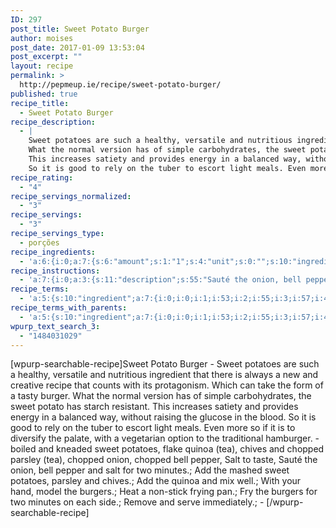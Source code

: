 ```yaml
---
ID: 297
post_title: Sweet Potato Burger
author: moises
post_date: 2017-01-09 13:53:04
post_excerpt: ""
layout: recipe
permalink: >
  http://pepmeup.ie/recipe/sweet-potato-burger/
published: true
recipe_title:
  - Sweet Potato Burger
recipe_description:
  - |
    Sweet potatoes are such a healthy, versatile and nutritious ingredient that there is always a new and creative recipe that counts with its protagonism. Which can take the form of a tasty burger.
    What the normal version has of simple carbohydrates, the sweet potato has starch resistant.
    This increases satiety and provides energy in a balanced way, without raising the glucose in the blood.
    So it is good to rely on the tuber to escort light meals. Even more so if it is to diversify the palate, with a vegetarian option to the traditional hamburger.
recipe_rating:
  - "4"
recipe_servings_normalized:
  - "3"
recipe_servings:
  - "3"
recipe_servings_type:
  - porções
recipe_ingredients:
  - 'a:6:{i:0;a:7:{s:6:"amount";s:1:"1";s:4:"unit";s:0:"";s:10:"ingredient";s:33:"boiled and kneaded sweet potatoes";s:5:"notes";s:0:"";s:5:"group";s:0:"";s:13:"ingredient_id";i:53;s:17:"amount_normalized";d:1;}i:1;a:7:{s:6:"amount";s:3:"1/2";s:4:"unit";s:3:"cup";s:10:"ingredient";s:12:"flake quinoa";s:5:"notes";s:3:"tea";s:5:"group";s:0:"";s:13:"ingredient_id";i:54;s:17:"amount_normalized";d:0.5;}i:2;a:7:{s:6:"amount";s:3:"1/2";s:4:"unit";s:3:"cup";s:10:"ingredient";s:26:"chives and chopped parsley";s:5:"notes";s:3:"tea";s:5:"group";s:0:"";s:13:"ingredient_id";i:55;s:17:"amount_normalized";d:0.5;}i:3;a:7:{s:6:"amount";s:3:"1/2";s:4:"unit";s:0:"";s:10:"ingredient";s:13:"chopped onion";s:5:"notes";s:0:"";s:5:"group";s:0:"";s:13:"ingredient_id";i:56;s:17:"amount_normalized";d:0.5;}i:4;a:7:{s:6:"amount";s:1:"1";s:4:"unit";s:10:"tablespoon";s:10:"ingredient";s:19:"chopped bell pepper";s:5:"notes";s:0:"";s:5:"group";s:0:"";s:13:"ingredient_id";i:57;s:17:"amount_normalized";d:1;}i:5;a:7:{s:6:"amount";s:0:"";s:4:"unit";s:0:"";s:10:"ingredient";s:13:"Salt to taste";s:5:"notes";s:0:"";s:5:"group";s:0:"";s:13:"ingredient_id";i:58;s:17:"amount_normalized";i:0;}}'
recipe_instructions:
  - 'a:7:{i:0;a:3:{s:11:"description";s:55:"Sauté the onion, bell pepper and salt for two minutes.";s:5:"group";s:0:"";s:5:"image";s:0:"";}i:1;a:3:{s:11:"description";s:50:"Add the mashed sweet potatoes, parsley and chives.";s:5:"group";s:0:"";s:5:"image";s:0:"";}i:2;a:3:{s:11:"description";s:28:"Add the quinoa and mix well.";s:5:"group";s:0:"";s:5:"image";s:0:"";}i:3;a:3:{s:11:"description";s:34:"With your hand, model the burgers.";s:5:"group";s:0:"";s:5:"image";s:0:"";}i:4;a:3:{s:11:"description";s:28:"Heat a non-stick frying pan.";s:5:"group";s:0:"";s:5:"image";s:0:"";}i:5;a:3:{s:11:"description";s:45:"Fry the burgers for two minutes on each side.";s:5:"group";s:0:"";s:5:"image";s:0:"";}i:6;a:3:{s:11:"description";s:29:"Remove and serve immediately.";s:5:"group";s:0:"";s:5:"image";s:0:"";}}'
recipe_terms:
  - 'a:5:{s:10:"ingredient";a:7:{i:0;i:0;i:1;i:53;i:2;i:55;i:3;i:57;i:4;i:56;i:5;i:54;i:6;i:58;}s:6:"course";a:2:{i:0;i:0;i:1;i:41;}s:7:"cuisine";a:2:{i:0;i:0;i:1;i:49;}s:8:"category";a:2:{i:0;i:0;i:1;i:1;}s:8:"post_tag";a:4:{i:0;i:0;i:1;i:52;i:2;i:51;i:3;i:50;}}'
recipe_terms_with_parents:
  - 'a:5:{s:10:"ingredient";a:7:{i:0;i:0;i:1;i:53;i:2;i:55;i:3;i:57;i:4;i:56;i:5;i:54;i:6;i:58;}s:6:"course";a:2:{i:0;i:0;i:1;i:41;}s:7:"cuisine";a:2:{i:0;i:0;i:1;i:49;}s:8:"category";a:2:{i:0;i:0;i:1;i:1;}s:8:"post_tag";a:4:{i:0;i:0;i:1;i:52;i:2;i:51;i:3;i:50;}}'
wpurp_text_search_3:
  - "1484031029"
---
```

[wpurp-searchable-recipe]Sweet Potato Burger - Sweet potatoes are such a healthy, versatile and nutritious ingredient that there is always a new and creative recipe that counts with its protagonism. Which can take the form of a tasty burger.
What the normal version has of simple carbohydrates, the sweet potato has starch resistant. 
This increases satiety and provides energy in a balanced way, without raising the glucose in the blood. 
So it is good to rely on the tuber to escort light meals. Even more so if it is to diversify the palate, with a vegetarian option to the traditional hamburger. - boiled and kneaded sweet potatoes, flake quinoa (tea), chives and chopped parsley (tea), chopped onion, chopped bell pepper, Salt to taste, Sauté the onion, bell pepper and salt for two minutes.; Add the mashed sweet potatoes, parsley and chives.; Add the quinoa and mix well.; With your hand, model the burgers.; Heat a non-stick frying pan.; Fry the burgers for two minutes on each side.; Remove and serve immediately.;  - [/wpurp-searchable-recipe]